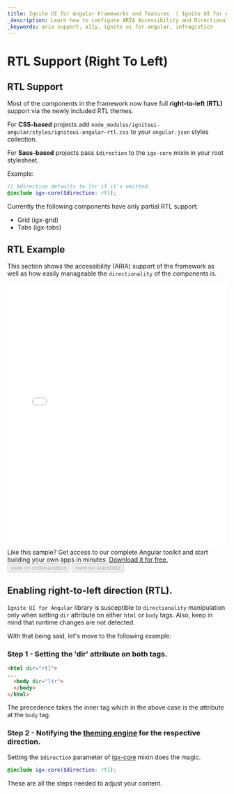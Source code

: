 ```yaml
---
title: Ignite UI for Angular Frameworks and features  | Ignite UI for Angular | Infragistics
_description: Learn how to configure ARIA Accessibility and Directionality of your application with Ignite UI for Angular
_keywords: aria support, a11y, ignite ui for angular, infragistics
---
```


# RTL Support (Right To Left)

## RTL Support 
Most of the components in the framework now have full **right-to-left (RTL)** support via the newly included RTL themes.

For **CSS-based** projects add `node_modules/igniteui-angular/styles/igniteui-angular-rtl.css` to your `angular.json` styles collection.

For **Sass-based** projects pass `$direction` to the `igx-core` mixin in your root stylesheet.

Example:

```scss
// $direction defaults to ltr if it's omitted.
@include igx-core($direction: rtl);
```

Currently the following components have only partial RTL support:

* Grid (igx-grid)
* Tabs (igx-tabs)

## RTL Example
This section shows the accessibility (ARIA) support of the framework as well as how easily manageable the `directionality` of the components is.

<div class="divider--half"></div>
<div class="sample-container loading" style="height: 600px">
    <iframe id="calendar-rtl-sample-iframe" src='{environment:demosBaseUrl}/scheduling/calendar-rtl-sample' width="100%" height="100%" seamless="" frameborder="0" onload="onSampleIframeContentLoaded(this);" alt="Angular RTL Support Example"></iframe>
</div>
<p style="margin: 0;padding-top: 0.5rem">Like this sample? Get access to our complete Angular toolkit and start building your own apps in minutes. <a class="no-external-icon mchNoDecorate trackCTA" target="_blank" href="https://www.infragistics.com/products/ignite-ui-angular/download" data-xd-ga-action="Download" data-xd-ga-label="Ignite UI for Angular">Download it for free.</a></p>
<div>
<button data-localize="codesandbox" disabled class="codesandbox-btn" data-iframe-id="calendar-rtl-sample-iframe" data-demos-base-url="{environment:demosBaseUrl}">view on codesandbox</button>
<button data-localize="stackblitz" disabled class="stackblitz-btn" data-iframe-id="calendar-rtl-sample-iframe" data-demos-base-url="{environment:demosBaseUrl}">view on stackblitz</button>
</div>


## Enabling right-to-left direction (RTL).

`Ignite UI for Angular` library is susceptible to `directionality` manipulation only when setting `dir` attribute on either `html` or `body` tags. Also, keep in mind that runtime changes are not detected.

With that being said, let's move to the following example:

### Step 1 - Setting the 'dir' attribute on both tags.

```html
<html dir="rtl">
...
  <body dir="ltr">
  </body>
</html>
```

The precedence takes the inner tag which in the above case is the attribute at the `body` tag.

### Step 2 - Notifying the [theming engine](../../themes/index.md) for the respective direction.

Setting the `$direction` parameter of [igx-core]({environment:sassApiUrl}/index.html#mixin-igx-core) mixin does the magic.

```scss 
@include igx-core($direction: rtl);
```

These are all the steps needed to adjust your content.


